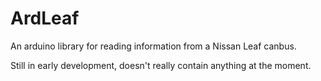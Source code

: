 # ArdLeaf
An arduino library for reading information from a Nissan Leaf canbus.

Still in early development, doesn't really contain anything at the moment.